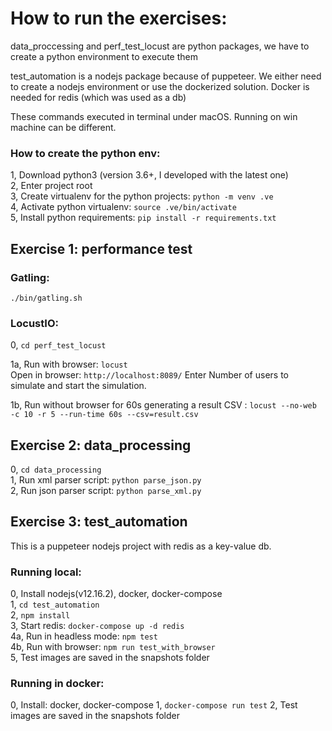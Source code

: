 # How to run the exercises:
data_proccessing and perf_test_locust are python packages, 
we have to create a python environment to execute them

test_automation is a nodejs package because of puppeteer. We either need to create a nodejs environment 
or use the dockerized solution. Docker is needed for redis (which was used as a db)

These commands executed in terminal under macOS. Running on win machine can be different.

### How to create the python env:
1, Download python3 (version 3.6+, I developed with the latest one)  
2, Enter project root  
3, Create virtualenv for the python projects: `python -m venv .ve`  
4, Activate python virtualenv: `source .ve/bin/activate`  
5, Install python requirements: `pip install -r requirements.txt`

## Exercise 1: performance test

### Gatling:
`./bin/gatling.sh`

### LocustIO:
0, `cd perf_test_locust`  

1a, Run with browser: `locust`  
Open in browser: `http://localhost:8089/` Enter Number of users to simulate and start the simulation.

1b, Run without browser for 60s generating a result CSV : `locust --no-web -c 10 -r 5 --run-time 60s --csv=result.csv`


## Exercise 2: data_processing
0, `cd data_processing`  
1, Run xml parser script: `python parse_json.py`  
2, Run json parser script: `python parse_xml.py`  


## Exercise 3: test_automation
This is a puppeteer nodejs project with redis as a key-value db.
### Running local:
0, Install nodejs(v12.16.2), docker, docker-compose  
1, `cd test_automation`  
2, `npm install`  
3, Start redis: `docker-compose up -d redis`  
4a, Run in headless mode: `npm test`  
4b, Run with browser: `npm run test_with_browser`  
5, Test images are saved in the snapshots folder


### Running in docker:
0, Install: docker, docker-compose
1, `docker-compose run test`
2, Test images are saved in the snapshots folder


